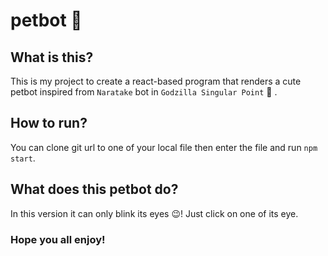 # petbot 🤖

## What is this?

This is my project to create a react-based program that renders a cute petbot inspired
from `Naratake` bot in `Godzilla Singular Point` 🦖 .

## How to run?

You can clone git url to one of your local file then enter the file 
and run `npm start`.

## What does this petbot do?

In this version it can only blink its eyes 😉! Just click on one of its eye.

### Hope you all enjoy!